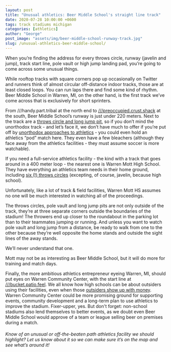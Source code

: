 ```yaml
---
layout: post
title: "Unusual athletics: Beer Middle School's straight line track"
date: 2020-07-28 10:00:00 +0600
tags: track stadiums michigan
categories: [athletics]
author: "George"
post_image: "assets/img/beer-middle-school-runway-track.jpg"
slug: /unusual-athletics-beer-middle-school/
---
```

When you’re finding the address for every throws circle, runway (javelin and jump), track start line, pole vault or high jump landing pad, you’re going to come across some unusual things. 

While rooftop tracks with square corners pop up occasionally on Twitter and runners think of almost circular off-distance indoor tracks, those are at least closed loops. You can run laps there and find some kind of rhythm. Beer Middle School in Warren, MI, on the other hand, is the first track we’ve come across that is exclusively for short sprinters.

From ///handy.part.tribal at the north end to [///preoccupied.crust.shack](https://map.what3words.com/preoccupied.crust.shack) at the south, Beer Middle School’s runway is just under 220 meters. Next to the track are a [throws circle and long jump pit](https://nalathletics.com/map/stadium/beer-middle-school), so if you don’t mind the unorthodox track - and let’s face it, we don’t have much to offer if you’re put off by [unorthodox approaches to athletics](https://nalathletics.com/blog/2020/04/20/what-will-nalathletics-teams-look-like) - you could even hold an athletics “pod” match here. They even have a few bleachers (although they face away from the athletics facilities - they must assume soccer is more watchable). 

If you need a full-service athletics facility - the kind with a track that goes around in a 400 meter loop - the nearest one is Warren Mott High School. They have everything an athletics team needs in their home ground, including [six (!) throws circles](https://nalathletics.com/map/stadium/11568) (excepting, of course, javelin, because high school). 

Unfortunately, like a lot of track & field facilities, Warren Mott HS assumes no one will be much interested in watching all of the proceedings. 

The throws circles, pole vault and long jump pits are not only outside of the track, they’re at three separate corners outside the boundaries of the stadium! The throwers end up closer to the roundabout in the parking lot than to their teammates jumping or running. And unless you want to watch pole vault and long jump from a distance, be ready to walk from one to the other because they’re well opposite the home stands and outside the sight lines of the away stands.

We’ll never understand that one.

Mott may not be as interesting as Beer Middle School, but it will do more for training and match days.

Finally, the more ambitious athletics entrepreneur eyeing Warren, MI, should put eyes on Warren Community Center, with the start line at [///bucket.patio.feel](https://map.what3words.com/bucket.patio.feel). We all know how high schools can be about outsiders using their facilities, even when those [outsiders show up with money](https://nalathletics.com/blog/2020/03/18/nalathletics-whats-in-it-for-me-coaches). Warren Community Center could be more promising ground for supporting events, community development and a long-term plan to use athletics to improve the stadium. Fixer-upper, yes. But don't forget: non-school stadiums also lend themselves to better events, as we doubt even Beer Middle School would approve of a team or league selling beer on premises during a match.

<h6>Know of an unusual or off-the-beaten path athletics facility we should highlight? Let us know about it so we can make sure it’s on the map and see what’s around it!</h6>
